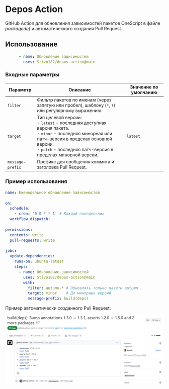 # Depos Action

GitHub Action для обновления зависимостей пакетов OneScript в файле _packagedef_ и автоматического создания Pull Request.

## Использование

```yaml
      - name: Обновление зависимостей
        uses: Stivo182/depos-action@main
```

### Входные параметры

| Параметр | Описание | Значение по умолчанию |
| --- | --- | --- |
| `filter`         | Фильтр пакетов по именам (через запятую или пробел), шаблону (`*`, `?`) или регулярному выражению.   | |
| `target`         | Тип целевой версии: <br>- `latest` - последняя доступная версия пакета.<br>- `minor` - последняя минорная или патч-версия в пределах основной версии.<br>- `patch` - последняя патч-версия в пределах минорной версии. | `latest` |
| `message-prefix` | Префикс для сообщения коммита и заголовка Pull Request. | |

### Пример использования

```yaml
name: Еженедельное обновление зависимостей

on:
  schedule:
    - cron: '0 0 * * 1' # Каждый понедельник
  workflow_dispatch:

permissions:
  contents: write
  pull-requests: write

jobs:
  update-dependencies:
    runs-on: ubuntu-latest
    steps:
      - name: Обновление зависимостей
        uses: Stivo182/depos-action@main
        with:
          filter: autumn-* # Обновлять только пакеты autumn
          target: minor    # До минорных версий
          message-prefix: build(deps) 
```

Пример автоматически созданного Pull Request:

![Pull Request Example](examples/assets/pr-example.png)